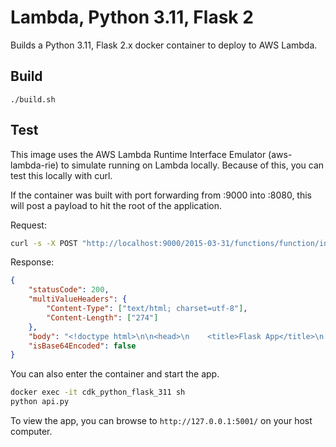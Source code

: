 # Lambda, Python 3.11, Flask 2

Builds a Python 3.11, Flask 2.x docker container to deploy to AWS Lambda.

## Build

```
./build.sh
```

## Test

This image uses the AWS Lambda Runtime Interface Emulator (aws-lambda-rie) to simulate running on Lambda locally.  Because of this, you can test this locally with curl.

If the container was built with port forwarding from :9000 into :8080, this will post a payload to hit the root of the application.

Request:

```zsh
curl -s -X POST "http://localhost:9000/2015-03-31/functions/function/invocations" -d @tests/test_index.json
```

Response:

```json
{
    "statusCode": 200,
    "multiValueHeaders": {
        "Content-Type": ["text/html; charset=utf-8"],
        "Content-Length": ["274"]
    },
    "body": "<!doctype html>\n\n<head>\n    <title>Flask App</title>\n    <meta name=\"description\" content=\"A Flask App\">\n    <meta name=\"keywords\" content=\"cdk python web flask\">\n</head>\n<html>\n\n<body>\n    <p>CDK Python Web Apps - Flask</p>\n    <p><a href=\"api\">API</a></p>\n</body>\n\n</html>",
    "isBase64Encoded": false
}
```

You can also enter the container and start the app.

```zsh
docker exec -it cdk_python_flask_311 sh
python api.py
```

To view the app, you can browse to `http://127.0.0.1:5001/` on your host computer.